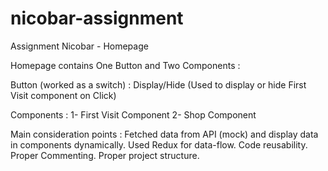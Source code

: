 # nicobar-assignment
Assignment Nicobar - Homepage 

Homepage contains One Button and Two Components :

Button (worked as a switch) : Display/Hide
(Used to display or hide First Visit component on Click)

Components :
1- First Visit Component 
2- Shop Component 

Main consideration points :
Fetched data from API (mock) and display data in components dynamically.
Used Redux for data-flow.
Code reusability.
Proper Commenting.
Proper project structure.

